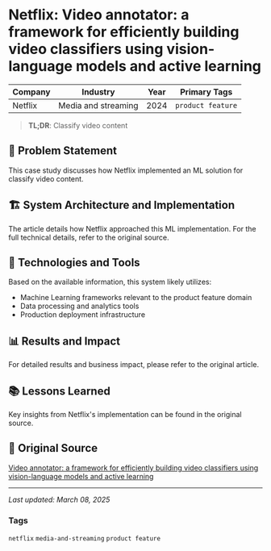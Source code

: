 # Netflix: Video annotator: a framework for efficiently building video classifiers using vision-language models and active learning

| Company | Industry | Year | Primary Tags | 
|---------|----------|------|--------------|
| Netflix | Media and streaming | 2024 | `product feature` |

> **TL;DR**: Classify video content

## 📝 Problem Statement

This case study discusses how Netflix implemented an ML solution for classify video content.

## 🏗️ System Architecture and Implementation

The article details how Netflix approached this ML implementation. For the full technical details, refer to the original source.

## 🔧 Technologies and Tools

Based on the available information, this system likely utilizes:

- Machine Learning frameworks relevant to the product feature domain
- Data processing and analytics tools
- Production deployment infrastructure

## 📊 Results and Impact

For detailed results and business impact, please refer to the original article.

## 📚 Lessons Learned

Key insights from Netflix's implementation can be found in the original source.

## 🔗 Original Source

[Video annotator: a framework for efficiently building video classifiers using vision-language models and active learning](https://netflixtechblog.com/video-annotator-building-video-classifiers-using-vision-language-models-and-active-learning-8ebdda0b2db4)

---

*Last updated: March 08, 2025*

### Tags

`netflix` `media-and-streaming` `product feature`
